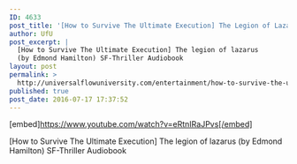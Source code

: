```yaml
---
ID: 4633
post_title: '[How to Survive The Ultimate Execution] The Legion of Lazarus (Thriller Audiobook)'
author: UfU
post_excerpt: |
  [How to Survive The Ultimate Execution] The legion of lazarus
  (by Edmond Hamilton) SF-Thriller Audiobook
layout: post
permalink: >
  http://universalflowuniversity.com/entertainment/how-to-survive-the-ultimate-execution-the-legion-of-lazarus-thriller-audiobook/
published: true
post_date: 2016-07-17 17:37:52
---
```

[embed]https://www.youtube.com/watch?v=eRtnIRaJPvs[/embed]<br>
<p>[How to Survive The Ultimate Execution] The legion of lazarus
(by Edmond Hamilton) SF-Thriller Audiobook</p>